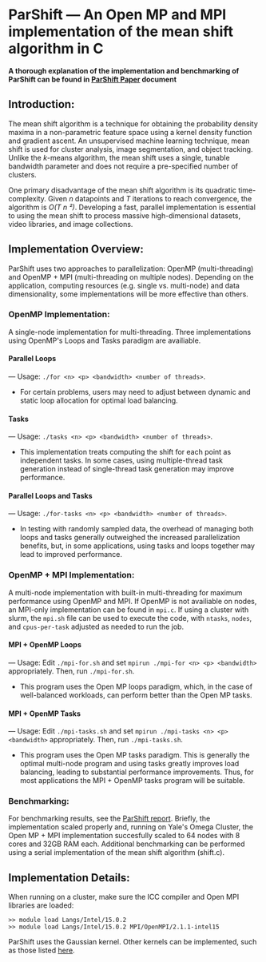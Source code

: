 # ParShift — An Open MP and MPI implementation of the mean shift algorithm in C

**A thorough explanation of the implementation and benchmarking of ParShift can be found in [ParShift Paper](ParShift_Paper.pdf) document**

## Introduction:

The mean shift algorithm is a technique for obtaining the probability density maxima in a non-parametric feature space using a kernel density function and gradient ascent. An unsupervised machine learning technique, mean shift is used for cluster analysis, image segmentation, and object tracking. Unlike the *k*-means algorithm, the mean shift uses a single, tunable bandwidth parameter and does not require a pre-specified number of clusters.

One primary disadvantage of the mean shift algorithm is its quadratic time-complexity. Given *n* datapoints and *T* iterations to reach convergence, the algorithm is *O(T n ²)*. Developing a fast, parallel implementation is essential to using the mean shift to process massive high-dimensional datasets, video libraries, and image collections. 

## Implementation Overview:

ParShift uses two approaches to parallelization: OpenMP (multi-threading) and OpenMP + MPI (multi-threading on multiple nodes). Depending on the application, computing resources (e.g. single vs. multi-node) and data dimensionality, some implementations will be more effective than others.

### OpenMP Implementation:

A single-node implementation for multi-threading. Three implementations using OpenMP's Loops and Tasks paradigm are availiable.

#### Parallel Loops 
— Usage: `./for <n> <p> <bandwidth> <number of threads>`. 
- For certain problems, users may need to adjust between dynamic and static loop allocation for optimal load balancing.

#### Tasks 
— Usage: `./tasks <n> <p> <bandwidth> <number of threads>`. 
- This implementation treats computing the shift for each point as independent tasks. In some cases, using multiple-thread task generation instead of single-thread task generation may improve performance.

#### Parallel Loops and Tasks 
— Usage: `./for-tasks <n> <p> <bandwidth> <number of threads>`. 
- In testing with randomly sampled data, the overhead of managing both loops and tasks generally outweighed the increased parallelization benefits, but, in some applications, using tasks and loops together may lead to improved performance.

### OpenMP + MPI Implementation:

A multi-node implementation with built-in multi-threading for maximum performance using OpenMP and MPI. If OpenMP is not availiable on nodes, an MPI-only implementation can be found in `mpi.c`. If using a cluster with slurm, the `mpi.sh` file can be used to execute the code, with `ntasks`, `nodes`, and `cpus-per-task` adjusted as needed to run the job.

#### MPI + OpenMP Loops 
— Usage: Edit `./mpi-for.sh` and set `mpirun ./mpi-for <n> <p> <bandwidth>` appropriately. Then, run `./mpi-for.sh`. 
- This program uses the Open MP loops paradigm, which, in the case of well-balanced workloads, can perform better than the Open MP tasks.

#### MPI + OpenMP Tasks 
— Usage: Edit `./mpi-tasks.sh` and set `mpirun ./mpi-tasks <n> <p> <bandwidth>` appropriately. Then, run `./mpi-tasks.sh`.
- This program uses the Open MP tasks paradigm. This is generally the optimal multi-node program and using tasks greatly improves load balancing, leading to substantial performance improvements. Thus, for most applications the MPI + OpenMP tasks program will be suitable.

### Benchmarking:

For benchmarking results, see the [ParShift report](ParShift_Paper.pdf). Briefly, the implementation scaled properly and, running on Yale's Omega Cluster, the Open MP + MPI implementation succesfully scaled to 64 nodes with 8 cores and 32GB RAM each. Additional benchmarking can be performed using a serial implementation of the mean shift algorithm (shift.c).

## Implementation Details:

When running on a cluster, make sure the ICC compiler and Open MPI libraries are loaded:

```
>> module load Langs/Intel/15.0.2
>> module load Langs/Intel/15.0.2 MPI/OpenMPI/2.1.1-intel15
```

ParShift uses the Gaussian kernel. Other kernels can be implemented, such as those listed [here](https://en.wikipedia.org/wiki/Kernel_(statistics)#Nonparametric_statistics).